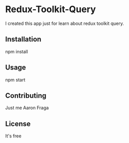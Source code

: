 # Redux-Toolkit-Query

I created this app just for learn about redux toolkit query.

## Installation

npm install 

## Usage

npm start

## Contributing

Just me Aaron Fraga 

## License

It's free
